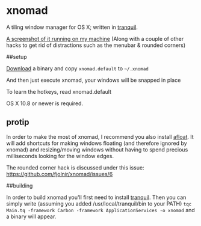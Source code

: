 xnomad
======

A tiling window manager for OS X; written in [tranquil](https://github.com/fjolnir/tranquil).

[A screenshot of it running on my machine](http://d.asgeirsson.is/MIUS) (Along with a couple of other hacks to get rid of distractions such as the menubar & rounded corners)

##setup

[Download](https://github.com/fjolnir/xnomad/downloads) a binary and copy `xnomad.default` to `~/.xnomad`

And then just execute xnomad, your windows will be snapped in place

To learn the hotkeys, read xnomad.default

OS X 10.8 or newer is required.

## protip

In order to make the most of xnomad, I recommend you also install [afloat](http://infinite-labs.net/afloat/). It will add shortcuts for making windows floating (and therefore ignored by xnomad) and resizing/moving windows without having to spend precious milliseconds looking for the window edges.

The rounded corner hack is discussed under this issue: https://github.com/fjolnir/xnomad/issues/6

##building

In order to build xnomad you'll first need to install [tranquil](https://github.com/fjolnir/tranquil). Then you can simply write (assuming you added /usr/local/tranquil/bin to your PATH) `tqc Main.tq -framework Carbon -framework ApplicationServices -o xnomad` and a binary will appear.
